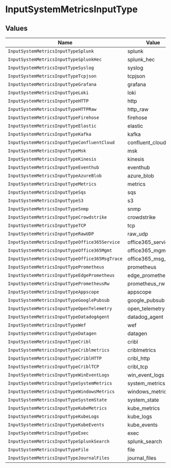 # InputSystemMetricsInputType


## Values

| Name                                           | Value                                          |
| ---------------------------------------------- | ---------------------------------------------- |
| `InputSystemMetricsInputTypeSplunk`            | splunk                                         |
| `InputSystemMetricsInputTypeSplunkHec`         | splunk_hec                                     |
| `InputSystemMetricsInputTypeSyslog`            | syslog                                         |
| `InputSystemMetricsInputTypeTcpjson`           | tcpjson                                        |
| `InputSystemMetricsInputTypeGrafana`           | grafana                                        |
| `InputSystemMetricsInputTypeLoki`              | loki                                           |
| `InputSystemMetricsInputTypeHTTP`              | http                                           |
| `InputSystemMetricsInputTypeHTTPRaw`           | http_raw                                       |
| `InputSystemMetricsInputTypeFirehose`          | firehose                                       |
| `InputSystemMetricsInputTypeElastic`           | elastic                                        |
| `InputSystemMetricsInputTypeKafka`             | kafka                                          |
| `InputSystemMetricsInputTypeConfluentCloud`    | confluent_cloud                                |
| `InputSystemMetricsInputTypeMsk`               | msk                                            |
| `InputSystemMetricsInputTypeKinesis`           | kinesis                                        |
| `InputSystemMetricsInputTypeEventhub`          | eventhub                                       |
| `InputSystemMetricsInputTypeAzureBlob`         | azure_blob                                     |
| `InputSystemMetricsInputTypeMetrics`           | metrics                                        |
| `InputSystemMetricsInputTypeSqs`               | sqs                                            |
| `InputSystemMetricsInputTypeS3`                | s3                                             |
| `InputSystemMetricsInputTypeSnmp`              | snmp                                           |
| `InputSystemMetricsInputTypeCrowdstrike`       | crowdstrike                                    |
| `InputSystemMetricsInputTypeTCP`               | tcp                                            |
| `InputSystemMetricsInputTypeRawUDP`            | raw_udp                                        |
| `InputSystemMetricsInputTypeOffice365Service`  | office365_service                              |
| `InputSystemMetricsInputTypeOffice365Mgmt`     | office365_mgmt                                 |
| `InputSystemMetricsInputTypeOffice365MsgTrace` | office365_msg_trace                            |
| `InputSystemMetricsInputTypePrometheus`        | prometheus                                     |
| `InputSystemMetricsInputTypeEdgePrometheus`    | edge_prometheus                                |
| `InputSystemMetricsInputTypePrometheusRw`      | prometheus_rw                                  |
| `InputSystemMetricsInputTypeAppscope`          | appscope                                       |
| `InputSystemMetricsInputTypeGooglePubsub`      | google_pubsub                                  |
| `InputSystemMetricsInputTypeOpenTelemetry`     | open_telemetry                                 |
| `InputSystemMetricsInputTypeDatadogAgent`      | datadog_agent                                  |
| `InputSystemMetricsInputTypeWef`               | wef                                            |
| `InputSystemMetricsInputTypeDatagen`           | datagen                                        |
| `InputSystemMetricsInputTypeCribl`             | cribl                                          |
| `InputSystemMetricsInputTypeCriblmetrics`      | criblmetrics                                   |
| `InputSystemMetricsInputTypeCriblHTTP`         | cribl_http                                     |
| `InputSystemMetricsInputTypeCriblTCP`          | cribl_tcp                                      |
| `InputSystemMetricsInputTypeWinEventLogs`      | win_event_logs                                 |
| `InputSystemMetricsInputTypeSystemMetrics`     | system_metrics                                 |
| `InputSystemMetricsInputTypeWindowsMetrics`    | windows_metrics                                |
| `InputSystemMetricsInputTypeSystemState`       | system_state                                   |
| `InputSystemMetricsInputTypeKubeMetrics`       | kube_metrics                                   |
| `InputSystemMetricsInputTypeKubeLogs`          | kube_logs                                      |
| `InputSystemMetricsInputTypeKubeEvents`        | kube_events                                    |
| `InputSystemMetricsInputTypeExec`              | exec                                           |
| `InputSystemMetricsInputTypeSplunkSearch`      | splunk_search                                  |
| `InputSystemMetricsInputTypeFile`              | file                                           |
| `InputSystemMetricsInputTypeJournalFiles`      | journal_files                                  |